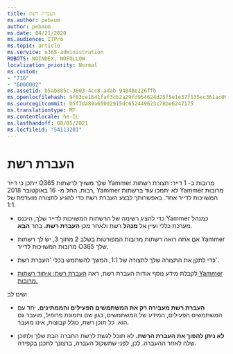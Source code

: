 ```yaml
---
title: העברת רשת
ms.author: pebaum
author: pebaum
ms.date: 04/21/2020
ms.audience: ITPro
ms.topic: article
ms.service: o365-administration
ROBOTS: NOINDEX, NOFOLLOW
localization_priority: Normal
ms.custom:
- "716"
- "6000002"
ms.assetid: b5ab885c-3803-4cc8-adab-94848e226ffb
ms.openlocfilehash: 9f63ce1641faf3cb2a29fd954624d25f5e1e37f135ec361ac09668086d78aa3e
ms.sourcegitcommit: b5f7da89a650d2915dc652449623c78be6247175
ms.translationtype: MT
ms.contentlocale: he-IL
ms.lasthandoff: 08/05/2021
ms.locfileid: "54113201"
---
```

# <a name="network-migration"></a>העברת רשת

ייתכן כי דייר O365 שלך משויך לרשתות Yammer מרובות ב- 1 דייר: תצורת רשתות רבות. החל מ- 16 באוקטובר 2018, Yammer לא יתמכו עוד ברשתות Yammer מרובות המשויכות לדייר אחד. באפשרותך לבצע העברת רשת כדי להגיע לתצורה מועדפת של 1:1.
  
- כדי להציג רשימה של הרשתות המשויכות לדייר שלך, היכנס Yammer כמנהל מערכת כללי ועיין אל **מנהל** רשת ולאחר מכן **העברת רשת.** בחר **הבא**.

- אם אתה רואה רשתות מרובות המפורטות בשלב 2 מתוך 3, יש לך רשתות Yammer מרובות המשויכות לדייר O365 שלך.

- כדי לתקן את התצורה שלך לתצורה של 1:1, המשך להשתמש בכלי 'העברת רשת'.

- לקבלת מידע נוסף אודות העברת רשת, ראה [העברת רשת: איחוד רשתות Yammer מרובות.](https://docs.microsoft.com/yammer/configure-your-yammer-network/consolidate-multiple-yammer-networks)

שים לב:
  
- **העברת רשת מעבירה רק את המשתמשים הפעילים והממתינים.** יחד עם המשתמשים הפעילים, המידע של המשתמשים, כגון שם ותמונת פרופיל, מועבר גם הוא. כל תוכן רשת, כולל קבוצות, אינו מועבר.

- **לא ניתן להפוך את העברת הרשת.** לא תוכל לגשת לרשת החברה הבת שלך ולתוכן שלה לאחר ההעברה. לכן, לפני שתשקול העברה, ברצונך לתכנן בקפידה.
